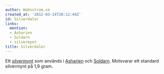 ```yaml
---
author: Wahnstrom.se
created_at: '2012-03-14T20:12:44Z'
id: Silverdaler
links:
  mention:
  - Asharien
  - Soldarn
  - silvermynt
title: Silverdaler
---
```


Ett [silvermynt] som används i [Asharien] och [Soldarn]. Motsvarar ett standard silvermynt på 1,9
gram.

  [silvermynt]: silvermynt
  [Asharien]: Asharien
  [Soldarn]: Soldarn